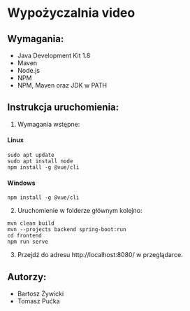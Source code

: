# Wypożyczalnia video
## Wymagania:
- Java Development Kit 1.8
- Maven
- Node.js
- NPM
- NPM, Maven oraz JDK w PATH
## Instrukcja uruchomienia:
1. Wymagania wstępne:
#### Linux
```
sudo apt update
sudo apt install node
npm install -g @vue/cli
```
#### Windows
```
npm install -g @vue/cli
```
2. Uruchomienie w folderze głównym kolejno:
```
mvn clean build
mvn --projects backend spring-boot:run
cd frontend
npm run serve
```
3. Przejdź do adresu http://localhost:8080/ w przeglądarce.
## Autorzy:
- Bartosz Żywicki
- Tomasz Pućka
